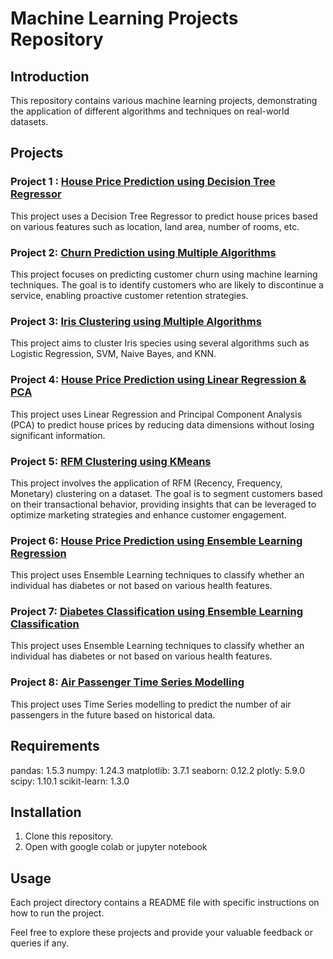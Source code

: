 # Machine Learning Projects Repository

## Introduction
This repository contains various machine learning projects, demonstrating the application of different algorithms and techniques on real-world datasets.

## Projects

### Project 1 : [House Price Prediction using Decision Tree Regressor](./main/House%Price%Prediction%using%Decision%Tree%Regressor/PR_day8_One_Octadion.ipynb)
This project uses a Decision Tree Regressor to predict house prices based on various features such as location, land area, number of rooms, etc.

### Project 2: [Churn Prediction using Multiple Algorithms](./main/Churn%Prediction%using%Multiple%Algorithms/PR_day11_One_Octadion.ipynb)
This project focuses on predicting customer churn using machine learning techniques. The goal is to identify customers who are likely to discontinue a service, enabling proactive customer retention strategies.

### Project 3: [Iris Clustering using Multiple Algorithms](./main/Iris%Clustering%using%Multiple%Algorithms/PR_day12_One_Octadion.ipynb)
This project aims to cluster Iris species using several algorithms such as Logistic Regression, SVM, Naive Bayes, and KNN.

### Project 4: [House Price Prediction using Linear Regression & PCA](./main/House%Price%Prediction%using%Linear%Regression%&%PCA/PR_day13_One_Octadion.ipynb)
This project uses Linear Regression and Principal Component Analysis (PCA) to predict house prices by reducing data dimensions without losing significant information.

### Project 5: [RFM Clustering using KMeans](./main/RFM%Clustering%using%KMeans/PR_day14_One_Octadion.ipynb)
This project involves the application of RFM (Recency, Frequency, Monetary) clustering on a dataset. The goal is to segment customers based on their transactional behavior, providing insights that can be leveraged to optimize marketing strategies and enhance customer engagement.

### Project 6: [House Price Prediction using Ensemble Learning Regression](./main/House%Price%Prediction%using%Ensemble%Learning%Regression/PR_day17_One_Octadion.ipynb)
This project uses Ensemble Learning techniques to classify whether an individual has diabetes or not based on various health features.

### Project 7: [Diabetes Classification using Ensemble Learning Classification](./main/Diabetes%Classification%using%Ensemble%Learning%Classification/PR_day17_One_Octadion.ipynb)
This project uses Ensemble Learning techniques to classify whether an individual has diabetes or not based on various health features.

### Project 8: [Air Passenger Time Series Modelling](./main/Air%Passenger%Time%Series%Modelling/PR_day18_One_Octadion.ipynb)
This project uses Time Series modelling to predict the number of air passengers in the future based on historical data.

## Requirements
pandas: 1.5.3 numpy: 1.24.3 matplotlib: 3.7.1 seaborn: 0.12.2 plotly: 5.9.0 scipy: 1.10.1 scikit-learn: 1.3.0

## Installation

1. Clone this repository.
2. Open with google colab or jupyter notebook

## Usage
Each project directory contains a README file with specific instructions on how to run the project.

Feel free to explore these projects and provide your valuable feedback or queries if any.
